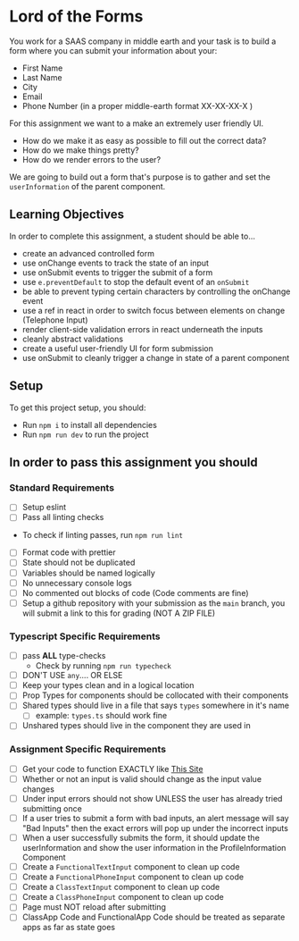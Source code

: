 # Lord of the Forms

You work for a SAAS company in middle earth and your task is to build a form where you can submit your information about your:

- First Name
- Last Name
- City
- Email
- Phone Number (in a proper middle-earth format XX-XX-XX-X )

For this assignment we want to a make an extremely user friendly UI.

- How do we make it as easy as possible to fill out the correct data?
- How do we make things pretty?
- How do we render errors to the user?

We are going to build out a form that's purpose is to gather and set the `userInformation` of the parent component.

## Learning Objectives

In order to complete this assignment, a student should be able to...

- create an advanced controlled form
- use onChange events to track the state of an input
- use onSubmit events to trigger the submit of a form
- use `e.preventDefault` to stop the default event of an `onSubmit`
- be able to prevent typing certain characters by controlling the onChange event
- use a ref in react in order to switch focus between elements on change (Telephone Input)
- render client-side validation errors in react underneath the inputs
- cleanly abstract validations
- create a useful user-friendly UI for form submission
- use onSubmit to cleanly trigger a change in state of a parent component

## Setup

To get this project setup, you should:

- Run `npm i` to install all dependencies
- Run `npm run dev` to run the project

## In order to pass this assignment you should

### Standard Requirements

- [ ] Setup eslint
- [ ] Pass all linting checks

- To check if linting passes, run `npm run lint`

- [ ] Format code with prettier
- [ ] State should not be duplicated
- [ ] Variables should be named logically
- [ ] No unnecessary console logs
- [ ] No commented out blocks of code (Code comments are fine)
- [ ] Setup a github repository with your submission as the `main` branch, you will submit a link to this for grading (NOT A ZIP FILE)

### Typescript Specific Requirements

- [ ] pass **ALL** type-checks
  - Check by running `npm run typecheck`
- [ ] DON'T USE `any`.... OR ELSE
- [ ] Keep your types clean and in a logical location
- [ ] Prop Types for components should be collocated with their components
- [ ] Shared types should live in a file that says `types` somewhere in it's name
  - [ ] example: `types.ts` should work fine
- [ ] Unshared types should live in the component they are used in

### Assignment Specific Requirements

- [ ] Get your code to function EXACTLY like [This Site](https://react-form-example-1.web.app/)
- [ ] Whether or not an input is valid should change as the input value changes
- [ ] Under input errors should not show UNLESS the user has already tried submitting once
- [ ] If a user tries to submit a form with bad inputs, an alert message will say "Bad Inputs" then the exact errors will pop up under the incorrect inputs
- [ ] When a user successfully submits the form, it should update the userInformation and show the user information in the ProfileInformation Component
- [ ] Create a `FunctionalTextInput` component to clean up code
- [ ] Create a `FunctionalPhoneInput` component to clean up code
- [ ] Create a `ClassTextInput` component to clean up code
- [ ] Create a `ClassPhoneInput` component to clean up code
- [ ] Page must NOT reload after submitting
- [ ] ClassApp Code and FunctionalApp Code should be treated as separate apps as far as state goes
